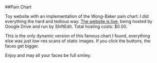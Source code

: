 ##Pain Chart

Toy website with an implementation of the Wong-Baker pain chart. I did everything the hard and tedious way. [The website is live](https://ea0eaa22de669df91c9534893cbf78e2de274654-www.googledrive.com/host/0B9AtPXmoEFUzUFczMUNyTGFZclk/final/), being hosted by Google Drive and run by ShiftEdit. Total hosting costs: $0.00. 

This is the only dynamic version of this famous chart I found, everything else was just low-res scans of static images. If you click the buttons, the faces get bigger. 

Enjoy and may all your faces be full smiley.
